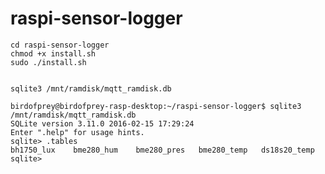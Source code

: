 # raspi-sensor-logger

    cd raspi-sensor-logger
    chmod +x install.sh
    sudo ./install.sh

   
    sqlite3 /mnt/ramdisk/mqtt_ramdisk.db

    birdofprey@birdofprey-rasp-desktop:~/raspi-sensor-logger$ sqlite3 /mnt/ramdisk/mqtt_ramdisk.db
    SQLite version 3.11.0 2016-02-15 17:29:24
    Enter ".help" for usage hints.
    sqlite> .tables
    bh1750_lux    bme280_hum    bme280_pres   bme280_temp   ds18s20_temp
    sqlite> 

